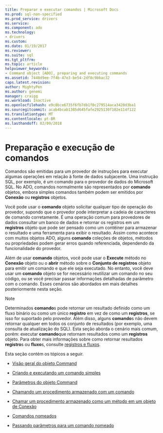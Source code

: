 ```yaml
---
title: Preparar e executar comandos | Microsoft Docs
ms.prod: sql-non-specified
ms.prod_service: drivers
ms.service: 
ms.component: ado
ms.technology:
- drivers
ms.custom: 
ms.date: 01/19/2017
ms.reviewer: 
ms.suite: sql
ms.tgt_pltfrm: 
ms.topic: article
helpviewer_keywords:
- Command object [ADO], preparing and executing commands
ms.assetid: 7448d9ee-7f4b-47e3-be54-2df8c9bbac32
caps.latest.revision: 
author: MightyPen
ms.author: genemi
manager: craigg
ms.workload: Inactive
ms.openlocfilehash: e9c8bce6735f6fb7db1f0c279514aca3420d3ba1
ms.sourcegitcommit: acab4bcab1385d645fafe2925130f102e114f122
ms.translationtype: MT
ms.contentlocale: pt-BR
ms.lasthandoff: 02/09/2018
---
```

# <a name="preparing-and-executing-commands"></a>Preparação e execução de comandos
Comandos são emitidas para um provedor de instruções para executar algumas operações em relação à fonte de dados subjacente. Uma instrução SQL, por exemplo, é um comando para o provedor de dados do Microsoft SQL. No ADO, comandos normalmente são representados por **comando** objetos, embora simples comandos também podem ser emitidos por **Conexão** ou **registros** objetos.  
  
 Você pode usar o **comando** objeto solicitar qualquer tipo de operação do provedor, supondo que o provedor pode interpretar a cadeia de caracteres de comando corretamente. É uma operação comum para provedores de dados consultar um banco de dados e retornar os registros em um **registros** objeto que pode ser pensado como um contêiner para armazenar o resultado e uma ferramenta para exibir o resultado. Assim como acontece com muitos objetos ADO, alguns **comando** coleções de objetos, métodos ou propriedades podem gerar erros quando referenciada, dependendo da funcionalidade do provedor.  
  
 Além de usar **comando** objetos, você pode usar o **Execute** método no **Conexão** objeto ou o **abrir** método sobre o  **Conjunto de registros** objeto para emitir um comando e que ele seja executado. No entanto, você deve usar um **comando** objeto se for necessário reutilizar um comando no seu código, ou se você precisar passar informações detalhadas de parâmetro com o comando. Esses cenários são abordados em mais detalhes posteriormente nesta seção.  
  
> [!NOTE]
>  Determinados **comando**s pode retornar um resultado definido como um fluxo binário ou como um único **registro** em vez de como um **registros**, se isso for suportado pelo provedor. Além disso, alguns **comando**s não devem retornar qualquer em todos os conjunto de resultados (por exemplo, uma consulta de atualização do SQL). Esta seção aborda o cenário mais comum, porém: executar **comando**que retornam resultados como um **registros** objeto. Para obter mais informações sobre como retornar resultados **registro**s ou **fluxo**s, consulte [registros e fluxos](../../../ado/guide/data/records-and-streams.md).  
  
 Esta seção contém os tópicos a seguir.  
  
-   [Visão geral do objeto Command](../../../ado/guide/data/command-object-overview.md)  
  
-   [Criando e executando um comando simples](../../../ado/guide/data/creating-and-executing-a-simple-command.md)  
  
-   [Parâmetros do objeto Command](../../../ado/guide/data/command-object-parameters.md)  
  
-   [Chamando um procedimento armazenado com um comando](../../../ado/guide/data/calling-a-stored-procedure-with-a-command.md)  
  
-   [Chamar um procedimento armazenado como um método em um objeto de Conexão](../../../ado/guide/data/calling-a-stored-procedure-as-a-method-on-a-connection-object.md)  
  
-   [Comandos nomeados](../../../ado/guide/data/named-commands.md)  
  
-   [Passando parâmetros para um comando nomeado](../../../ado/guide/data/passing-parameters-to-a-named-command.md)
